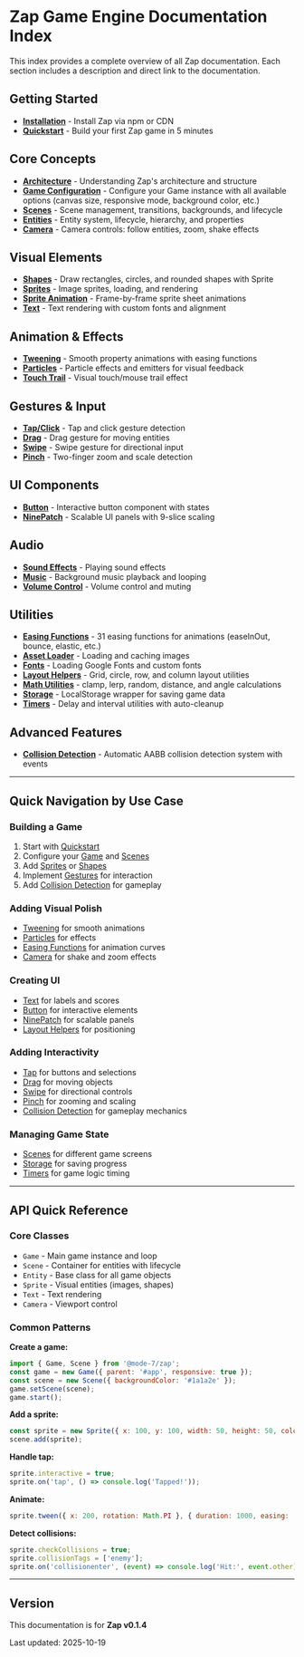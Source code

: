 # Zap Game Engine Documentation Index

This index provides a complete overview of all Zap documentation. Each section includes a description and direct link to the documentation.

## Getting Started

- **[Installation](getting-started/installation.md)** - Install Zap via npm or CDN
- **[Quickstart](getting-started/quickstart.md)** - Build your first Zap game in 5 minutes

## Core Concepts

- **[Architecture](core/architecture.md)** - Understanding Zap's architecture and structure
- **[Game Configuration](core/game.md)** - Configure your Game instance with all available options (canvas size, responsive mode, background color, etc.)
- **[Scenes](core/scenes.md)** - Scene management, transitions, backgrounds, and lifecycle
- **[Entities](core/entities.md)** - Entity system, lifecycle, hierarchy, and properties
- **[Camera](core/camera.md)** - Camera controls: follow entities, zoom, shake effects

## Visual Elements

- **[Shapes](visual/shapes.md)** - Draw rectangles, circles, and rounded shapes with Sprite
- **[Sprites](visual/sprites.md)** - Image sprites, loading, and rendering
- **[Sprite Animation](visual/animation.md)** - Frame-by-frame sprite sheet animations
- **[Text](visual/text.md)** - Text rendering with custom fonts and alignment

## Animation & Effects

- **[Tweening](animation/tweening.md)** - Smooth property animations with easing functions
- **[Particles](animation/particles.md)** - Particle effects and emitters for visual feedback
- **[Touch Trail](animation/touch-trail.md)** - Visual touch/mouse trail effect

## Gestures & Input

- **[Tap/Click](gestures/tap.md)** - Tap and click gesture detection
- **[Drag](gestures/drag.md)** - Drag gesture for moving entities
- **[Swipe](gestures/swipe.md)** - Swipe gesture for directional input
- **[Pinch](gestures/pinch.md)** - Two-finger zoom and scale detection

## UI Components

- **[Button](ui/button.md)** - Interactive button component with states
- **[NinePatch](ui/ninepatch.md)** - Scalable UI panels with 9-slice scaling

## Audio

- **[Sound Effects](audio/sound-effects.md)** - Playing sound effects
- **[Music](audio/music.md)** - Background music playback and looping
- **[Volume Control](audio/volume.md)** - Volume control and muting

## Utilities

- **[Easing Functions](utilities/easing.md)** - 31 easing functions for animations (easeInOut, bounce, elastic, etc.)
- **[Asset Loader](utilities/asset-loader.md)** - Loading and caching images
- **[Fonts](utilities/fonts.md)** - Loading Google Fonts and custom fonts
- **[Layout Helpers](utilities/layout.md)** - Grid, circle, row, and column layout utilities
- **[Math Utilities](utilities/math.md)** - clamp, lerp, random, distance, and angle calculations
- **[Storage](utilities/storage.md)** - LocalStorage wrapper for saving game data
- **[Timers](utilities/timers.md)** - Delay and interval utilities with auto-cleanup

## Advanced Features

- **[Collision Detection](advanced/collision-detection.md)** - Automatic AABB collision detection system with events

---

## Quick Navigation by Use Case

### Building a Game
1. Start with [Quickstart](getting-started/quickstart.md)
2. Configure your [Game](core/game.md) and [Scenes](core/scenes.md)
3. Add [Sprites](visual/sprites.md) or [Shapes](visual/shapes.md)
4. Implement [Gestures](gestures/tap.md) for interaction
5. Add [Collision Detection](advanced/collision-detection.md) for gameplay

### Adding Visual Polish
- [Tweening](animation/tweening.md) for smooth animations
- [Particles](animation/particles.md) for effects
- [Easing Functions](utilities/easing.md) for animation curves
- [Camera](core/camera.md) for shake and zoom effects

### Creating UI
- [Text](visual/text.md) for labels and scores
- [Button](ui/button.md) for interactive elements
- [NinePatch](ui/ninepatch.md) for scalable panels
- [Layout Helpers](utilities/layout.md) for positioning

### Adding Interactivity
- [Tap](gestures/tap.md) for buttons and selections
- [Drag](gestures/drag.md) for moving objects
- [Swipe](gestures/swipe.md) for directional controls
- [Pinch](gestures/pinch.md) for zooming and scaling
- [Collision Detection](advanced/collision-detection.md) for gameplay mechanics

### Managing Game State
- [Scenes](core/scenes.md) for different game screens
- [Storage](utilities/storage.md) for saving progress
- [Timers](utilities/timers.md) for game logic timing

---

## API Quick Reference

### Core Classes
- `Game` - Main game instance and loop
- `Scene` - Container for entities with lifecycle
- `Entity` - Base class for all game objects
- `Sprite` - Visual entities (images, shapes)
- `Text` - Text rendering
- `Camera` - Viewport control

### Common Patterns

**Create a game:**
```javascript
import { Game, Scene } from '@mode-7/zap';
const game = new Game({ parent: '#app', responsive: true });
const scene = new Scene({ backgroundColor: '#1a1a2e' });
game.setScene(scene);
game.start();
```

**Add a sprite:**
```javascript
const sprite = new Sprite({ x: 100, y: 100, width: 50, height: 50, color: '#ff0000' });
scene.add(sprite);
```

**Handle tap:**
```javascript
sprite.interactive = true;
sprite.on('tap', () => console.log('Tapped!'));
```

**Animate:**
```javascript
sprite.tween({ x: 200, rotation: Math.PI }, { duration: 1000, easing: 'easeInOutQuad' });
```

**Detect collisions:**
```javascript
sprite.checkCollisions = true;
sprite.collisionTags = ['enemy'];
sprite.on('collisionenter', (event) => console.log('Hit:', event.other));
```

---

## Version
This documentation is for **Zap v0.1.4**

Last updated: 2025-10-19
